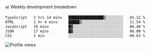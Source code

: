 
📊 Weekly development breakdown
<!--START_SECTION:waka-->

```txt
TypeScript   3 hrs 14 mins   ████████████████▒░░░░░░░░   65.22 %
HTML         1 hr 4 mins     █████▒░░░░░░░░░░░░░░░░░░░   21.54 %
JavaScript   19 mins         █▓░░░░░░░░░░░░░░░░░░░░░░░   06.48 %
JSON         17 mins         █▓░░░░░░░░░░░░░░░░░░░░░░░   06.00 %
CSS          1 min           ░░░░░░░░░░░░░░░░░░░░░░░░░   00.62 %
```

<!--END_SECTION:waka-->

<img src="https://gpvc.arturio.dev/iqbalfasri" alt="Profile views"/>
